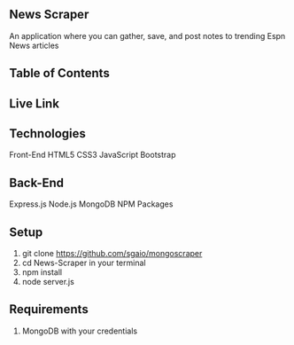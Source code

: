 ## News Scraper
An application where you can gather, save, and post notes to trending Espn News articles

## Table of Contents

## Live Link

## Technologies
Front-End
HTML5
CSS3 JavaScript
Bootstrap

## Back-End

 Express.js
 Node.js
 MongoDB
 NPM Packages
## Setup
1. git clone https://github.com/sgaio/mongoscraper
2. cd News-Scraper in your terminal
3. npm install
4. node server.js

## Requirements
1. MongoDB with your credentials
